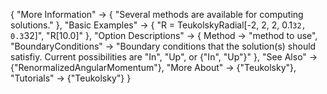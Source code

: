 {
  "More Information" -> {
    "Several methods are available for computing solutions."
    },
  "Basic Examples" -> {
    "R = TeukolskyRadial[-2, 2, 2, 0.1`32, 0.3`32]",
    "R[10.0]"
    },
  "Option Descriptions" -> {
    Method -> "method to use",
    "BoundaryConditions" -> "Boundary conditions that the solution(s) should satisfiy. Current possibilities are \"In\", \"Up\", or {\"In\", \"Up\"}"
   },
  "See Also" -> {"RenormalizedAngularMomentum"},
  "More About" -> {"Teukolsky"},
  "Tutorials" -> {"Teukolsky"}
}